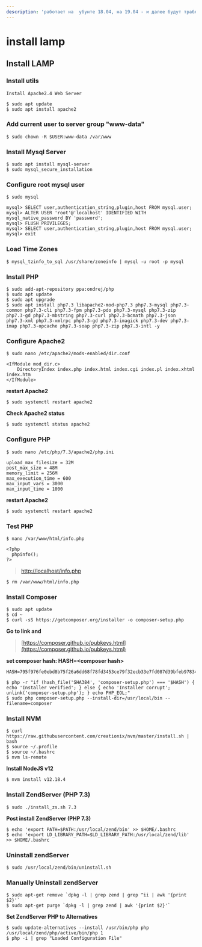 ```yaml
---
description: 'работает на  убунте 18.04, на 19.04 - и далее будут траблы с sql'
---
```


# install lamp

## Install LAMP

### Install utils

```text
Install Apache2.4 Web Server
```

```text
$ sudo apt update
$ sudo apt install apache2
```

### Add current user to server group "www-data"

```text
$ sudo chown -R $USER:www-data /var/www
```

### Install Mysql Server

```text
$ sudo apt install mysql-server
$ sudo mysql_secure_installation
```

### Configure root mysql user

```text
$ sudo mysql
```

```text
mysql> SELECT user,authentication_string,plugin,host FROM mysql.user;
mysql> ALTER USER 'root'@'localhost' IDENTIFIED WITH mysql_native_password BY 'password';
mysql> FLUSH PRIVILEGES;
mysql> SELECT user,authentication_string,plugin,host FROM mysql.user;
mysql> exit
```

### Load Time Zones

```text
$ mysql_tzinfo_to_sql /usr/share/zoneinfo | mysql -u root -p mysql
```

### Install PHP

```text
$ sudo add-apt-repository ppa:ondrej/php
$ sudo apt update
$ sudo apt upgrade
$ sudo apt install php7.3 libapache2-mod-php7.3 php7.3-mysql php7.3-common php7.3-cli php7.3-fpm php7.3-pdo php7.3-mysql php7.3-zip php7.3-gd php7.3-mbstring php7.3-curl php7.3-bcmath php7.3-json php7.3-xml php7.3-xmlrpc php7.3-gd php7.3-imagick php7.3-dev php7.3-imap php7.3-opcache php7.3-soap php7.3-zip php7.3-intl -y
```

### Configure Apache2

```text
$ sudo nano /etc/apache2/mods-enabled/dir.conf
```

```text
<IfModule mod_dir.c>
    DirectoryIndex index.php index.html index.cgi index.pl index.xhtml index.htm
</IfModule>
```

**restart Apache2**

```text
$ sudo systemctl restart apache2
```

**Check Apache2 status**

```text
$ sudo systemctl status apache2
```

### Configure PHP

```text
$ sudo nano /etc/php/7.3/apache2/php.ini
```

```text
upload_max_filesize = 32M 
post_max_size = 48M 
memory_limit = 256M 
max_execution_time = 600 
max_input_vars = 3000 
max_input_time = 1000
```

**restart Apache2**

```text
$ sudo systemctl restart apache2
```

### Test PHP

```text
$ nano /var/www/html/info.php
```

```text
<?php
  phpinfo();
?>
```

> [http://localhost/info.php](http://localhost/info.php)

```text
$ rm /var/www/html/info.php
```

### Install Composer

```text
$ sudo apt update
$ cd ~
$ curl -sS https://getcomposer.org/installer -o composer-setup.php
```

**Go to link and**

> [https://composer.github.io/pubkeys.html](https://composer.github.io/pubkeys.html)

**set composer hash: HASH=&lt;composer hash&gt;**

```text
HASH=795f976fe0ebd8b75f26a6dd68f78fd3453ce79f32ecb33e7fd087d39bfeb978342fb73ac986cd4f54edd0dc902601dc
```

```text
$ php -r "if (hash_file('SHA384', 'composer-setup.php') === '$HASH') { echo 'Installer verified'; } else { echo 'Installer corrupt'; unlink('composer-setup.php'); } echo PHP_EOL;"
$ sudo php composer-setup.php --install-dir=/usr/local/bin --filename=composer
```

### Install NVM

```text
$ curl https://raw.githubusercontent.com/creationix/nvm/master/install.sh | bash
$ source ~/.profile 
$ source ~/.bashrc
$ nvm ls-remote
```

**Install NodeJS v12**

```text
$ nvm install v12.18.4
```

### Install ZendServer \(PHP 7.3\)

```text
$ sudo ./install_zs.sh 7.3
```

**Post install ZendServer \(PHP 7.3\)**

```text
$ echo 'export PATH=$PATH:/usr/local/zend/bin' >> $HOME/.bashrc
$ echo 'export LD_LIBRARY_PATH=$LD_LIBRARY_PATH:/usr/local/zend/lib' >> $HOME/.bashrc
```

### Uninstall zendServer

```text
$ sudo /usr/local/zend/bin/uninstall.sh
```

### Manually Uninstall zendServer

```text
$ sudo apt-get remove `dpkg -l | grep zend | grep ^ii | awk '{print $2}'`
$ sudo apt-get purge `dpkg -l | grep zend | awk '{print $2}'`
```

**Set ZendServer PHP to Alternatives**

```text
$ sudo update-alternatives --install /usr/bin/php php /usr/local/zend/php/active/bin/php 1
$ php -i | grep "Loaded Configuration File"
```

